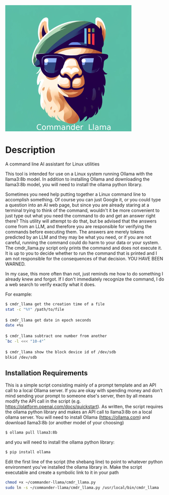 <img src="assets/commander_llama.png" alt="Project Logo" width="400" height="400">

# Description
A command line AI assistant for Linux utilities

This tool is intended for use on a Linux system running Ollama with the llama3:8b model.  In addition to installing Ollama and downloading the llama3:8b model, you will need to install the ollama python library.

Sometimes you need help putting together a Linux command line to accomplish something.  Of course you can just Google it, or you could type a question into an AI web page, but since you are already staring at a terminal trying to think of the command, wouldn't it be more convenient to just type out what you need the command to do and get an answer right there?
This utility will attempt to do that, but be advised that the answers come from an LLM, and therefore you are responsible for verifying the commands before executing them.  The answers are merely tokens predicted by an LLM and they may be what you need, or if you are not careful, running the command could do harm to your data or your system.  The cmdr_llama.py script only prints the command and does not execute it.  It is up to you to decide whether to run the command that is printed and I am not responsible for the consequences of that decision. 
YOU HAVE BEEN WARNED.

In my case, this more often than not, just reminds me how to do something I already knew and forgot.  If I don't immediately recognize the command, I do a web search to verify exactly what it does.

For example:
```bash
$ cmdr_llama get the creation time of a file
stat -c "%Y" /path/to/file

$ cmdr_llama get date in epoch seconds
date +%s

$ cmdr_llama subtract one number from another
`bc -l <<< "10-4"`

$ cmdr_llama show the block device id of /dev/sdb
blkid /dev/sdb
```

## Installation Requirements
This is a simple script consisting mainly of a prompt template and an API call to a local Ollama server.
If you are okay with spending money and don't mind sending your prompt to someone else's server, then by all means modify the API call in the script (e.g. https://platform.openai.com/docs/quickstart).
As written, the script requires the ollama python library and makes an API call to llama3:8b on a local ollama server.
You will need to install Ollama (https://ollama.com) and download llama3:8b (or another model of your choosing)
```bash
$ ollama pull llama3:8b
```
and you will need to install the ollama python library:
```bash
$ pip install ollama
```
Edit the first line of the script (the shebang line) to point to whatever python environment you've installed the ollama library in.
Make the script executable and create a symbolic link to it in your path
```bash
chmod +x ~/commander-llama/cmdr_llama.py
sudo ln -s ~/commander-llama/cmdr_llama.py /usr/local/bin/cmdr_llama
```
